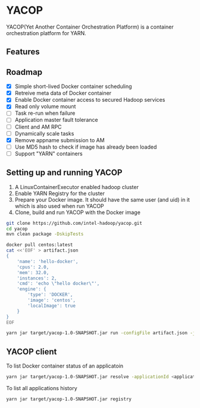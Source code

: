 # YACOP

YACOP(Yet Another Container Orchestration Platform) is a container orchestration platform for YARN.

## Features

## Roadmap

- [x] Simple short-lived Docker container scheduling
- [x] Retreive meta data of Docker container
- [x] Enable Docker container access to secured Hadoop services
- [x] Read only volume mount
- [ ] Task re-run when failure
- [ ] Application master fault tolerance
- [ ] Client and AM RPC
- [ ] Dynamically scale tasks
- [x] Remove appname submission to AM
- [ ] Use MD5 hash to check if image has already been loaded
- [ ] Support "YARN" containers

## Setting up and running YACOP
1. A LinuxContainerExecutor enabled hadoop cluster
2. Enable YARN Registry for the cluster
3. Prepare your Docker image. It should have the same user (and uid) in it which is also used when run YACOP
4. Clone, build and run YACOP with the Docker image
```sh
git clone https://github.com/intel-hadoop/yacop.git
cd yacop
mvn clean package -DskipTests
```
```sh
docker pull centos:latest
cat <<'EOF' > artifact.json
{
    'name': 'hello-docker',
    'cpus': 2.0,
    'mem': 32.0,
    'instances': 2,
    'cmd': 'echo \"hello docker\"',
    'engine': {
        'type': 'DOCKER',
        'image': 'centos',
        'localImage': true
    }
}
EOF
```
```sh
yarn jar target/yacop-1.0-SNAPSHOT.jar run -configFile artifact.json -jar target/yacop-1.0-SNAPSHOT.jar
```
## YACOP client
To list Docker container status of an applicatoin
```sh
yarn jar target/yacop-1.0-SNAPSHOT.jar resolve -applicationId <applicationId>
```
To list all applications history
```sh
yarn jar target/yacop-1.0-SNAPSHOT.jar registry
```
